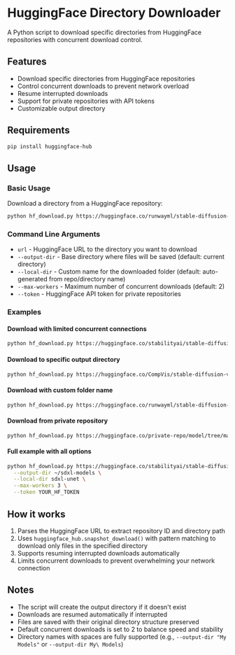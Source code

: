 # HuggingFace Directory Downloader

A Python script to download specific directories from HuggingFace repositories with concurrent download control.

## Features

- Download specific directories from HuggingFace repositories
- Control concurrent downloads to prevent network overload
- Resume interrupted downloads
- Support for private repositories with API tokens
- Customizable output directory

## Requirements

```bash
pip install huggingface-hub
```

## Usage

### Basic Usage

Download a directory from a HuggingFace repository:

```bash
python hf_download.py https://huggingface.co/runwayml/stable-diffusion-v1-5/tree/main/vae
```

### Command Line Arguments

- `url` - HuggingFace URL to the directory you want to download
- `--output-dir` - Base directory where files will be saved (default: current directory)
- `--local-dir` - Custom name for the downloaded folder (default: auto-generated from repo/directory name)
- `--max-workers` - Maximum number of concurrent downloads (default: 2)
- `--token` - HuggingFace API token for private repositories

### Examples

#### Download with limited concurrent connections
```bash
python hf_download.py https://huggingface.co/stabilityai/stable-diffusion-2-1/tree/main/vae --max-workers 1
```

#### Download to specific output directory
```bash
python hf_download.py https://huggingface.co/CompVis/stable-diffusion-v1-4/tree/main/safety_checker --output-dir ~/models
```

#### Download with custom folder name
```bash
python hf_download.py https://huggingface.co/runwayml/stable-diffusion-v1-5/tree/main/text_encoder --output-dir ~/models --local-dir sd15-text-encoder
```

#### Download from private repository
```bash
python hf_download.py https://huggingface.co/private-repo/model/tree/main/weights --token YOUR_HF_TOKEN
```

#### Full example with all options
```bash
python hf_download.py https://huggingface.co/stabilityai/stable-diffusion-xl-base-1.0/tree/main/unet \
  --output-dir ~/sdxl-models \
  --local-dir sdxl-unet \
  --max-workers 3 \
  --token YOUR_HF_TOKEN
```

## How it works

1. Parses the HuggingFace URL to extract repository ID and directory path
2. Uses `huggingface_hub.snapshot_download()` with pattern matching to download only files in the specified directory
3. Supports resuming interrupted downloads automatically
4. Limits concurrent downloads to prevent overwhelming your network connection

## Notes

- The script will create the output directory if it doesn't exist
- Downloads are resumed automatically if interrupted
- Files are saved with their original directory structure preserved
- Default concurrent downloads is set to 2 to balance speed and stability
- Directory names with spaces are fully supported (e.g., `--output-dir "My Models"` or `--output-dir My\ Models`)